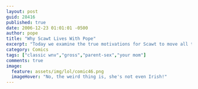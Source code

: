 ```yaml
---
layout: post
guid: 28416
published: true
date: 2006-12-23 01:01:01 -0500
author: pope
title: "Why Scawt Lives With Pope"
excerpt: "Today we examine the true motivations for Scawt to move all the way to Boston to live with Pope. Is it the bond of friendship? Is it because he's on the run from meth dealers? Is it true love? Only one way to find out. Personally, my money's on the gay thing."
category: Comics
tags: ["classic wnv","gross","parent-sex","your mom"]
comments: true 
image:
  feature: assets/img/lol/comic46.png
  imageHover: "No, the weird thing is, she's not even Irish!"
---
```


